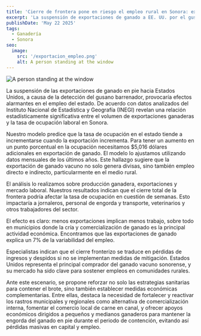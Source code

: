 ```yaml
---
title: 'Cierre de frontera pone en riesgo el empleo rural en Sonora: exportaciones de ganado y ocupación laboral están estrechamente ligadas'
excerpt: 'La suspensión de exportaciones de ganado a EE. UU. por el gusano barrenador amenaza el empleo en Sonora. Los datos del INEGI muestran una relación directa entre el volumen de exportaciones ganaderas y la tasa de ocupación laboral. Por cada $5,016 dólares adicionales en exportación, la tasa de ocupación aumenta un punto porcentual. Se propone reforzar estrategias sanitarias y medidas económicas para mitigar las pérdidas.'
publishDate: 'May 22 2025'
tags:
  - Ganadería
  - Sonora
seo:
  image:
    src: '/exportacion_empleo.png'
    alt: A person standing at the window
---
```


![A person standing at the window](/exportacion_empleo.png)

La suspensión de las exportaciones de ganado en pie hacia Estados Unidos, a causa de la detección del gusano barrenador, provocaría efectos alarmantes en el empleo del estado.
De acuerdo con datos analizados del Instituto Nacional de Estadística y Geografía (INEGI) revelan una relación estadísticamente significativa entre el volumen de exportaciones ganaderas y la tasa de ocupación laboral en Sonora.

Nuestro modelo predice que la tasa de ocupación en el estado tiende a incrementarse cuando la exportación incrementa.
Para tener un aumento en un punto porcentual en la ocupación necesitamos $5,016 dólares adicionales en exportación de ganado.
El modelo lo ajustamos utilizando datos mensuales de los últimos años. 
Este hallazgo sugiere que la exportación de ganado vacuno no solo genera divisas, sino también empleo directo e indirecto, particularmente en el medio rural.

El análisis lo realizamos sobre producción ganadera, exportaciones y mercado laboral. 
Nuestros resultados indican que el cierre total de la frontera podría afectar la tasa de ocupación en cuestión de semanas.
Esto impactaría a jornaleros, personal de engorda y transporte, veterinarios y otros trabajadores del sector.

El efecto es claro: menos exportaciones implican menos trabajo, sobre todo en municipios donde la cría y comercialización de ganado es la principal actividad económica.
Encontramos que las exportaciones de ganado explica un 7% de la variabilidad del empleo.

Especialistas indican que el cierre fronterizo se traduce en pérdidas de ingresos y despidos si no se implementan medidas de mitigación.
Estados Unidos representa el principal comprador del ganado vacuno sonorense, y su mercado ha sido clave para sostener empleos en comunidades rurales.

Ante este escenario, se propone reforzar no solo las estrategias sanitarias para contener el brote, sino también establecer medidas económicas complementarias.
Entre ellas, destaca la necesidad de fortalecer y reactivar los rastros municipales y regionales como alternativa de comercialización interna, fomentar el comercio local de carne en canal, y ofrecer apoyos económicos dirigidos a pequeños y medianos ganaderos para mantener la engorda del ganado en pie durante el periodo de contención, evitando así pérdidas masivas en capital y empleo.